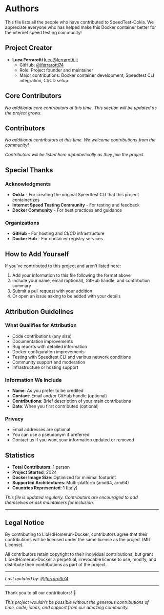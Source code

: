 # Authors

This file lists all the people who have contributed to SpeedTest-Ookla. We appreciate everyone who has helped make this Docker container better for the internet speed testing community!

## Project Creator
- **Luca Ferrarotti** <luca@ferrarotti.it>
  - GitHub: [@lferrarotti74](https://github.com/lferrarotti74)
  - Role: Project founder and maintainer
  - Major contributions: Docker container development, Speedtest CLI integration, CI/CD setup

## Core Contributors
*No additional core contributors at this time. This section will be updated as the project grows.*

## Contributors
*No additional contributors at this time. We welcome contributions from the community!*

*Contributors will be listed here alphabetically as they join the project.*

## Special Thanks

### Acknowledgments
- **Ookla** - For creating the original Speedtest CLI that this project containerizes
- **Internet Speed Testing Community** - For testing and feedback
- **Docker Community** - For best practices and guidance

### Organizations
- **GitHub** - For hosting and CI/CD infrastructure
- **Docker Hub** - For container registry services

## How to Add Yourself

If you've contributed to this project and aren't listed here:

1. Add your information to this file following the format above
2. Include your name, email (optional), GitHub handle, and contribution summary
3. Submit a pull request with your addition
4. Or open an issue asking to be added with your details

## Attribution Guidelines

### What Qualifies for Attribution
- Code contributions (any size)
- Documentation improvements
- Bug reports with detailed information
- Docker configuration improvements
- Testing with Speedtest CLI and various network conditions
- Community support and moderation
- Infrastructure or hosting support

### Information We Include
- **Name**: As you prefer to be credited
- **Contact**: Email and/or GitHub handle (optional)
- **Contributions**: Brief description of your main contributions
- **Date**: When you first contributed (optional)

### Privacy
- Email addresses are optional
- You can use a pseudonym if preferred
- Contact us if you want your information updated or removed

## Statistics

- **Total Contributors**: 1 person
- **Project Started**: 2024
- **Docker Image Size**: Optimized for minimal footprint
- **Supported Architectures**: Multi-platform (amd64, arm64)
- **Countries Represented**: 1 (Italy)

*This file is updated regularly. Contributors are encouraged to add themselves or ask maintainers for inclusion.*

---

## Legal Notice

By contributing to LibHdHomerun-Docker, contributors agree that their contributions will be licensed under the same license as the project (MIT License).

All contributors retain copyright to their individual contributions, but grant LibHdHomerun-Docker a perpetual, irrevocable license to use, modify, and distribute their contributions as part of the project.

---

*Last updated by: [@lferrarotti74](https://github.com/lferrarotti74)*

---

Thank you to all our contributors! 🎉

*This project wouldn't be possible without the generous contributions of time, code, ideas, and support from our amazing community.*